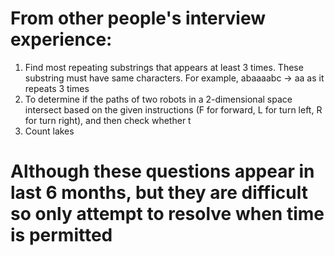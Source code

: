 # From other people's interview experience:
1. Find most repeating substrings that appears at least 3 times. These substring must have same characters. For example, abaaaabc -> aa as it repeats 3 times
2. To determine if the paths of two robots in a 2-dimensional space intersect based on the given instructions (F for forward, L for turn left, R for turn right), and then check whether t
3. Count lakes

# Although these questions appear in last 6 months, but they are difficult so only attempt to resolve when time is permitted
